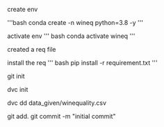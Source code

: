 create env

'''bash
conda create -n wineq python=3.8 -y
'''

activate env
''' bash
conda activate wineq
'''

created a req file

install the req 
''' bash
pip install -r requirement.txt
'''

git init

dvc init

dvc dd data_given/winequality.csv

git add.
git commit -m "initial commit"